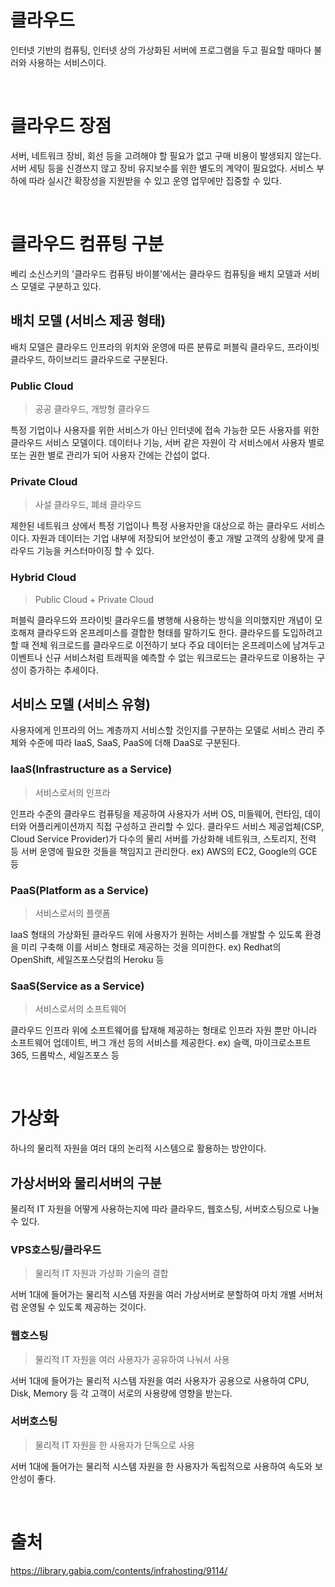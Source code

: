 # 클라우드
인터넷 기반의 컴퓨팅, 인터넷 상의 가상화된 서버에 프로그램을 두고 필요할 때마다 불러와 사용하는 서비스이다.

<br>

# 클라우드 장점
서버, 네트워크 장비, 회선 등을 고려해야 할 필요가 없고 구매 비용이 발생되지 않는다.
서버 세팅 등을 신경쓰지 않고 장비 유지보수를 위한 별도의 계약이 필요없다.
서비스 부하에 따라 실시간 확장성을 지원받을 수 있고 운영 업무에만 집중할 수 있다.

<br>

# 클라우드 컴퓨팅 구분 
베리 소신스키의 '클라우드 컴퓨팅 바이블'에서는 클라우드 컴퓨팅을 배치 모델과 서비스 모델로 구분하고 있다.

## 배치 모델 (서비스 제공 형태)
배치 모델은 클라우드 인프라의 위치와 운영에 따른 분류로 퍼블릭 클라우드, 프라이빗 클라우드, 하이브리드 클라우드로 구분된다.

### Public Cloud
> 공공 클라우드, 개방형 클라우드

특정 기업이나 사용자를 위한 서비스가 아닌 인터넷에 접속 가능한 모든 사용자를 위한 클라우드 서비스 모델이다. 데이터나 기능, 서버 같은 자원이 각 서비스에서 사용자 별로 또는 권한 별로 관리가 되어 사용자 간에는 간섭이 없다.

### Private Cloud
> 사설 클라우드, 폐쇄 클라우드

제한된 네트워크 상에서 특정 기업이나 특정 사용자만을 대상으로 하는 클라우드 서비스이다. 자원과 데이터는 기업 내부에 저장되어 보안성이 좋고 개발 고객의 상황에 맞게 클라우드 기능을 커스터마이징 할 수 있다.

### Hybrid Cloud
> Public Cloud + Private Cloud

퍼블릭 클라우드와 프라이빗 클라우드를 병행해 사용하는 방식을 의미했지만 개념이 모호해져 클라우드와 온프레미스를 결합한 형태를 말하기도 한다.
클라우드를 도입하려고 할 때 전체 워크로드를 클라우드로 이전하기 보다 주요 데이터는 온프레미스에 남겨두고 이벤트나 신규 서비스처럼 트래픽을 예측할 수 없는 워크로드는 클라우드로 이용하는 구성이 증가하는 추세이다.

## 서비스 모델 (서비스 유형)
사용자에게 인프라의 어느 계층까지 서비스할 것인지를 구분하는 모델로 서비스 관리 주체와 수준에 따라 IaaS, SaaS, PaaS에 더해 DaaS로 구분된다.

### IaaS(Infrastructure as a Service)
> 서비스로서의 인프라

인프라 수준의 클라우드 컴퓨팅을 제공하여 사용자가 서버 OS, 미들웨어, 런타임, 데이터와 어플리케이션까지 직접 구성하고 관리할 수 있다. 클라우드 서비스 제공업체(CSP, Cloud Service Provider)가 다수의 물리 서버를 가상화해 네트워크, 스토리지, 전력 등 서버 운영에 필요한 것들을 책임지고 관리한다.
ex) AWS의 EC2, Google의 GCE 등

### PaaS(Platform as a Service)
> 서비스로서의 플랫폼

IaaS 형태의 가상화된 클라우드 위에 사용자가 원하는 서비스를 개발할 수 있도록 환경을 미리 구축해 이를 서비스 형태로 제공하는 것을 의미한다.
ex) Redhat의 OpenShift, 세일즈포스닷컴의 Heroku 등

### SaaS(Service as a Service)
> 서비스로서의 소프트웨어

클라우드 인프라 위에 소프트웨어를 탑재해 제공하는 형태로 인프라 자원 뿐만 아니라 소프트웨어 업데이트, 버그 개선 등의 서비스를 제공한다. 
ex) 슬랙, 마이크로소프트365, 드롭박스, 세일즈포스 등

<br>

# 가상화
하나의 물리적 자원을 여러 대의 논리적 시스템으로 활용하는 방안이다.

## 가상서버와 물리서버의 구분
물리적 IT 자원을 어떻게 사용하는지에 따라 클라우드, 웹호스팅, 서버호스팅으로 나눌 수 있다.

### VPS호스팅/클라우드
> 물리적 IT 자원과 가상화 기술의 결합

서버 1대에 들어가는 물리적 시스템 자원을 여러 가상서버로 분할하여 마치 개별 서버처럼 운영될 수 있도록 제공하는 것이다.

### 웹호스팅
> 물리적 IT 자원을 여러 사용자가 공유하여 나눠서 사용

서버 1대에 들어가는 물리적 시스템 자원을 여러 사용자가 공용으로 사용하여 CPU, Disk, Memory 등 각 고객이 서로의 사용량에 영향을 받는다.

### 서버호스팅
> 물리적 IT 자원을 한 사용자가 단독으로 사용

서버 1대에 들어가는 물리적 시스템 자원을 한 사용자가 독립적으로 사용하여 속도와 보안성이 좋다.

<br>

# 출처
https://library.gabia.com/contents/infrahosting/9114/
